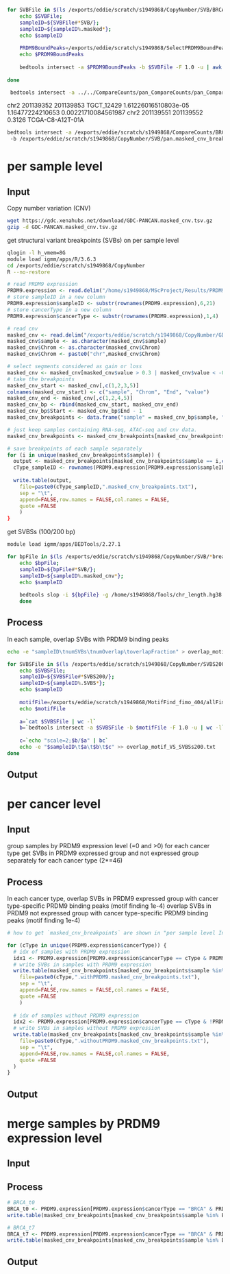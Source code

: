 





```bash
for SVBFile in $(ls /exports/eddie/scratch/s1949868/CopyNumber/SVB/BRCA*); do 
	echo $SVBFile; 
	sampleID=${SVBFile#*SVB/}; 
	sampleID=${sampleID%.masked*};
	echo $sampleID
	
	PRDM9BoundPeaks=/exports/eddie/scratch/s1949868/SelectPRDM9BoundPeaks_404/${sampleID}_PRDM9_bound_peaks.bed
	echo $PRDM9BoundPeaks
	
	bedtools intersect -a $PRDM9BoundPeaks -b $SVBFile -F 1.0 -u | awk '{FS=OFS="\t"; print "'$sampleID'",$1,$2,$3,$4}' > ${sampleID}_PRDM9BoundPeaks.containSVB.txt
	 
done
```
```bash
 bedtools intersect -a ../../CompareCounts/pan_CompareCounts/pan_CompareCounts_WithAndWithoutPRDM9_t8_sigIncre100.txt -b pan.masked_cnv_breakpoints.txt -wa -wb
```
chr2    201139352       201139853       TGCT_12429      1.61226016510803e-05    1.16477224210653        0.00221710084561987  chr2     201139551       201139552       0.3126  TCGA-C8-A12T-01A
```bash
bedtools intersect -a /exports/eddie/scratch/s1949868/CompareCounts/BRCA_CompareCounts/BRCA_CompareCounts_WithAndWithoutPRDM9_sigIncre2t0_4t7.txt
 -b /exports/eddie/scratch/s1949868/CopyNumber/SVB/pan.masked_cnv_breakpoints.txt -wa -wb

```

# per sample level
## Input
Copy number variation (CNV)
```bash
wget https://gdc.xenahubs.net/download/GDC-PANCAN.masked_cnv.tsv.gz
gzip -d GDC-PANCAN.masked_cnv.tsv.gz
```
get structural variant breakpoints (SVBs) on per sample level
```bash
qlogin -l h_vmem=8G
module load igmm/apps/R/3.6.3
cd /exports/eddie/scratch/s1949868/CopyNumber
R --no-restore
```
```r
# read PRDM9 expression
PRDM9.expression <- read.delim("/home/s1949868/MScProject/Results/PRDM9ExpressionAndBinding/PRDM9Expression.txt", sep = "\t",header = TRUE)
# store sampleID in a new column
PRDM9.expression$sampleID <- substr(rownames(PRDM9.expression),6,21)
# store cancerType in a new column
PRDM9.expression$cancerType <- substr(rownames(PRDM9.expression),1,4)

# read cnv
masked_cnv <- read.delim("/exports/eddie/scratch/s1949868/CopyNumber/GDC-PANCAN.masked_cnv.tsv",sep = "\t",header = TRUE)
masked_cnv$sample <- as.character(masked_cnv$sample)
masked_cnv$Chrom <- as.character(masked_cnv$Chrom)
masked_cnv$Chrom <- paste0("chr",masked_cnv$Chrom)

# select segments considered as gain or loss
masked_cnv <- masked_cnv[masked_cnv$value > 0.3 | masked_cnv$value < -0.3,]
# take the breakpoints
masked_cnv_start <- masked_cnv[,c(1,2,3,5)]
colnames(masked_cnv_start) <- c("sample", "Chrom", "End", "value")
masked_cnv_end <- masked_cnv[,c(1,2,4,5)]
masked_cnv_bp <- rbind(masked_cnv_start, masked_cnv_end)
masked_cnv_bp$Start <- masked_cnv_bp$End - 1
masked_cnv_breakpoints <- data.frame("sample" = masked_cnv_bp$sample, "Chrom" = masked_cnv_bp$Chrom, "Start" = masked_cnv_bp$Start, "End" = masked_cnv_bp$End, "value" = masked_cnv_bp$value, stringsAsFactors = FALSE)

# just keep samples containing RNA-seq, ATAC-seq and cnv data.
masked_cnv_breakpoints <- masked_cnv_breakpoints[masked_cnv_breakpoints$sample %in% PRDM9.expression$sampleID,]
```
```r
# save breakpoints of each sample separately
for (i in unique(masked_cnv_breakpoints$sample)) {
  output <- masked_cnv_breakpoints[masked_cnv_breakpoints$sample == i,c(2,3,4,5)]
  cType_sampleID <- rownames(PRDM9.expression[PRDM9.expression$sampleID == i,]
  
  write.table(output,
	file=paste0(cType_sampleID,".masked_cnv_breakpoints.txt"),
	sep = "\t",
	append=FALSE,row.names = FALSE,col.names = FALSE,
	quote =FALSE
	)
}
```
get SVBSs (100/200 bp)
```bash
module load igmm/apps/BEDTools/2.27.1

for bpFile in $(ls /exports/eddie/scratch/s1949868/CopyNumber/SVB/*breakpoints.txt); do 
	echo $bpFile; 
	sampleID=${bpFile#*SVB/}; 
	sampleID=${sampleID%.masked_cnv*};
	echo $sampleID
	
	bedtools slop -i ${bpFile} -g /home/s1949868/Tools/chr_length.hg38.txt -b 200 > ${sampleID}.SVBS200.txt
	done
```
## Process
In each sample,
overlap SVBs with PRDM9 binding peaks
```bash
echo -e "sampleID\tnumSVBs\tnumOverlap\toverlapFraction" > overlap_motif_VS_SVBSs200.txt

for SVBSFile in $(ls /exports/eddie/scratch/s1949868/CopyNumber/SVBS200/*SVBS200.txt); do 
	echo $SVBSFile; 
	sampleID=${SVBSFile#*SVBS200/}; 
	sampleID=${sampleID%.SVBS*};
	echo $sampleID
	
	motifFile=/exports/eddie/scratch/s1949868/MotifFind_fimo_404/allFimoGFF_CaseID/${sampleID}_peakCalls_fimo.gff
	echo $motifFile
	
	a=`cat $SVBSFile | wc -l`
	b=`bedtools intersect -a $SVBSFile -b $motifFile -F 1.0 -u | wc -l`
	
	c=`echo "scale=2;$b/$a" | bc`
	echo -e "$sampleID\t$a\t$b\t$c" >> overlap_motif_VS_SVBSs200.txt
done
```
## Output
# per cancer level
## Input
group samples by PRDM9 expression level (=0 and >0) for each cancer type
get SVBs in PRDM9 expressed group and not expressed group separately for each cancer type (2*=46)
## Process
In each cancer type,
overlap SVBs in PRDM9 expressed group with cancer type-specific PRDM9 binding peaks (motif finding 1e-4)
overlap SVBs in PRDM9 not expressed group with cancer type-specific PRDM9 binding peaks (motif finding 1e-4)
```r
# how to get `masked_cnv_breakpoints` are shown in "per sample level Input"

for (cType in unique(PRDM9.expression$cancerType)) {
  # idx of samples with PRDM9 expression
  idx1 <- PRDM9.expression[PRDM9.expression$cancerType == cType & PRDM9.expression$PRDM9Expression > 0,]$sampleID
  # write SVBs in samples with PRDM9 expression
  write.table(masked_cnv_breakpoints[masked_cnv_breakpoints$sample %in% idx1,c(2,3,4,5)],
	file=paste0(cType,".withPRDM9.masked_cnv_breakpoints.txt"),
	sep = "\t",
	append=FALSE,row.names = FALSE,col.names = FALSE,
	quote =FALSE
	)
  
  # idx of samples without PRDM9 expression
  idx2 <- PRDM9.expression[PRDM9.expression$cancerType == cType & !PRDM9.expression$PRDM9Expression > 0,]$sampleID
  # write SVBs in samples without PRDM9 expression
  write.table(masked_cnv_breakpoints[masked_cnv_breakpoints$sample %in% idx2,c(2,3,4,5)],
	file=paste0(cType,".withoutPRDM9.masked_cnv_breakpoints.txt"),
	sep = "\t",
	append=FALSE,row.names = FALSE,col.names = FALSE,
	quote =FALSE
  )
}
```
## Output
# merge samples by PRDM9 expression level
## Input
## Process
```r
# BRCA_t0
BRCA_t0 <- PRDM9.expression[PRDM9.expression$cancerType == "BRCA" & PRDM9.expression$PRDM9Expression > 0,]$sampleID
write.table(masked_cnv_breakpoints[masked_cnv_breakpoints$sample %in% BRCA_t0,c(2,3,4,5)], file="BRCA_t0_SVB",sep = "\t", append=FALSE,row.names = FALSE,col.names = FALSE, quote =FALSE)

# BRCA_t7
BRCA_t7 <- PRDM9.expression[PRDM9.expression$cancerType == "BRCA" & PRDM9.expression$PRDM9Expression > 7,]$sampleID
write.table(masked_cnv_breakpoints[masked_cnv_breakpoints$sample %in% BRCA_t7,c(2,3,4,5)], file="BRCA_t7_SVB",sep = "\t", append=FALSE,row.names = FALSE,col.names = FALSE, quote =FALSE)
```
## Output
<!--stackedit_data:
eyJoaXN0b3J5IjpbMTMzOTYxMjA0NSwtMTE2MjQ2NzY3MCwxNz
YzODczOTY0LC01NzIyODIyODMsLTE5OTYzNzg2MTMsMjAwOTQw
MzU4NywtOTk0MTI3OTE5LC0xNjczMTI1NjEwLC0zNDk0NDA4MD
UsLTExMzc1NDg3MjgsMjEyMTk0NDUwNiw5NDI0NzcxOTEsMTg3
NTEyNTgwNV19
-->